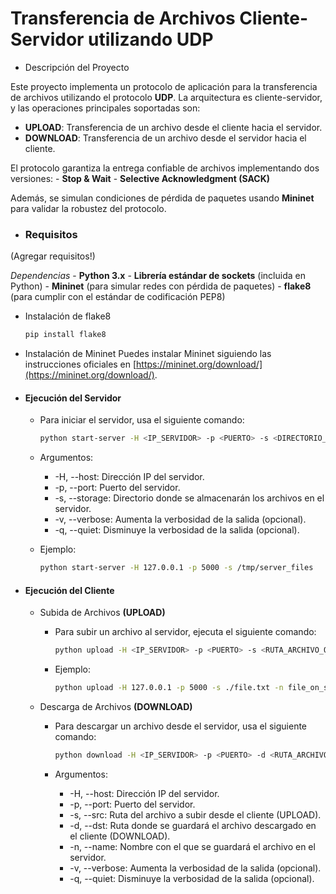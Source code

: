 # Transferencia de Archivos Cliente-Servidor utilizando UDP

- Descripción del Proyecto

Este proyecto implementa un protocolo de aplicación para la transferencia de archivos utilizando el protocolo **UDP**. La arquitectura es cliente-servidor, y las operaciones principales soportadas son:

- **UPLOAD**: Transferencia de un archivo desde el cliente hacia el servidor.
- **DOWNLOAD**: Transferencia de un archivo desde el servidor hacia el cliente.

El protocolo garantiza la entrega confiable de archivos implementando dos versiones:
    - **Stop & Wait**
    - **Selective Acknowledgment (SACK)**

Además, se simulan condiciones de pérdida de paquetes usando **Mininet** para validar la robustez del protocolo.

- ### Requisitos
 (Agregar requisitos!)

*Dependencias*
    - **Python 3.x** 
    - **Librería estándar de sockets** (incluida en Python)
    - **Mininet** (para simular redes con pérdida de paquetes)
    - **flake8** (para cumplir con el estándar de codificación PEP8)

- Instalación de flake8
  ```bash
  pip install flake8
  ```

 - Instalación de Mininet
        Puedes instalar Mininet siguiendo las instrucciones oficiales en [https://mininet.org/download/](https://mininet.org/download/).

- #### Ejecución del Servidor
    - Para iniciar el servidor, usa el siguiente comando:
        ``` bash
        python start-server -H <IP_SERVIDOR> -p <PUERTO> -s <DIRECTORIO_ALMACENAMIENTO> [-v | -q]
        ```

    - Argumentos:
        - -H, --host: Dirección IP del servidor.
        - -p, --port: Puerto del servidor.
        - -s, --storage: Directorio donde se almacenarán los archivos en el servidor.
        - -v, --verbose: Aumenta la verbosidad de la salida (opcional).
        - -q, --quiet: Disminuye la verbosidad de la salida (opcional).

    - Ejemplo:
        ```bash 
        python start-server -H 127.0.0.1 -p 5000 -s /tmp/server_files
        ```

- #### Ejecución del Cliente
    - Subida de Archivos **(UPLOAD)**
        - Para subir un archivo al servidor, ejecuta el siguiente comando:
            ```bash
            python upload -H <IP_SERVIDOR> -p <PUERTO> -s <RUTA_ARCHIVO_ORIGEN> -n <NOMBRE_ARCHIVO_DESTINO> [-v | -q]
            ```

        - Ejemplo:
            ```bash 
            python upload -H 127.0.0.1 -p 5000 -s ./file.txt -n file_on_server.txt
            ```

    - Descarga de Archivos **(DOWNLOAD)**
        - Para descargar un archivo desde el servidor, usa el siguiente comando:
            ```bash
            python download -H <IP_SERVIDOR> -p <PUERTO> -d <RUTA_ARCHIVO_DESTINO> -n <NOMBRE_ARCHIVO_SERVIDOR> [-v | -q]
            ```

        - Argumentos:
            - -H, --host: Dirección IP del servidor.
            - -p, --port: Puerto del servidor.
            - -s, --src: Ruta del archivo a subir desde el cliente (UPLOAD).
            - -d, --dst: Ruta donde se guardará el archivo descargado en el cliente (DOWNLOAD).
            - -n, --name: Nombre con el que se guardará el archivo en el servidor.
            - -v, --verbose: Aumenta la verbosidad de la salida (opcional).
            - -q, --quiet: Disminuye la verbosidad de la salida (opcional).

